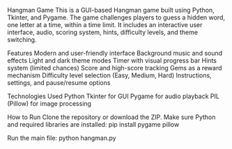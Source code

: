 Hangman Game
This is a GUI-based Hangman game built using Python, Tkinter, and Pygame. The game challenges players to guess a hidden word, one letter at a time, within a time limit. It includes an 
interactive user interface, audio, scoring system, hints, difficulty levels, and theme switching.

Features
Modern and user-friendly interface
Background music and sound effects
Light and dark theme modes
Timer with visual progress bar
Hints system (limited chances)
Score and high-score tracking
Gems as a reward mechanism
Difficulty level selection (Easy, Medium, Hard)
Instructions, settings, and pause/resume options

Technologies Used
Python 
Tkinter for GUI
Pygame for audio playback
PIL (Pillow) for image processing

How to Run
Clone the repository or download the ZIP.
Make sure Python and required libraries are installed:
pip install pygame pillow

Run the main file:
python hangman.py
